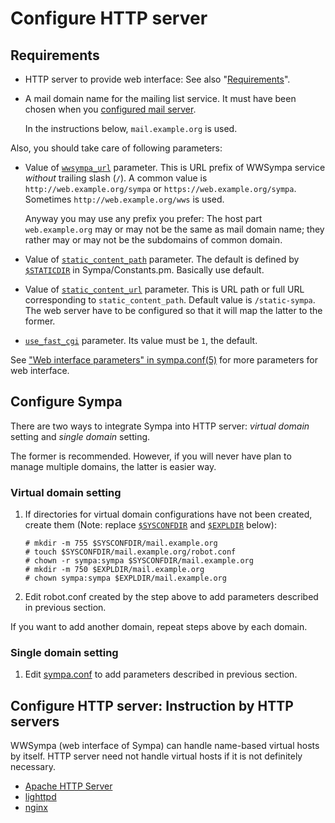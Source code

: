 Configure HTTP server
=====================

Requirements
------------

* HTTP server to provide web interface:
  See also "[Requirements](../requirements.md#http-server)".

* A mail domain name for the mailing list service.  It must have been chosen
  when you [configured mail server](configure-mail-server.md).

  In the instructions below, ``mail.example.org`` is used.

Also, you should take care of following parameters:

* Value of [``wwsympa_url``](../man/sympa.conf.5.md#wwsympa_url) parameter.
  This is URL prefix of WWSympa service _without_ trailing slash (``/``).
  A common value is ``http://web.example.org/sympa`` or
  ``https://web.example.org/sympa``.  Sometimes ``http://web.example.org/wws``
  is used.

  Anyway you may use any prefix you prefer: The host part ``web.example.org``
  may or may not be the same as mail domain name; they rather may or may not
  be the subdomains of common domain.

* Value of
  [``static_content_path``](../man/sympa.conf.5.md#static_content_path)
  parameter.  The default is defined by
  [``$STATICDIR``](../layout.md#staticdir) in Sympa/Constants.pm.  Basically
  use default.

* Value of [``static_content_url``](../man/sympa.conf.5.md#static_content_url)
  parameter.  This is URL path or full URL corresponding to
  ``static_content_path``.  Default value is ``/static-sympa``.
  The web server have to be configured so that it will map the latter to the
  former.

* [``use_fast_cgi``](../man/sympa.conf.5.md#use_fast_cgi) parameter.
  Its value must be ``1``, the default.

See ["Web interface parameters" in sympa.conf(5)](../man/sympa.conf.5#web-interface-parameters) for more parameters for web interface.

Configure Sympa
---------------

There are two ways to integrate Sympa into HTTP server:
_virtual domain_ setting and _single domain_ setting.

The former is recommended.  However, if you will never have plan to manage
multiple domains, the latter is easier way.

### Virtual domain setting

1. If directories for virtual domain configurations have not been created,
   create them (Note: replace [``$SYSCONFDIR``](../layout.md#sysconfdir) and
   [``$EXPLDIR``](../layout.md#expldir) below):
   ```
   # mkdir -m 755 $SYSCONFDIR/mail.example.org
   # touch $SYSCONFDIR/mail.example.org/robot.conf
   # chown -r sympa:sympa $SYSCONFDIR/mail.example.org
   # mkdir -m 750 $EXPLDIR/mail.example.org
   # chown sympa:sympa $EXPLDIR/mail.example.org
   ```
2. Edit robot.conf created by the step above to add parameters described in
   previous section.

If you want to add another domain, repeat steps above by each domain.

### Single domain setting

1. Edit [sympa.conf](../layout.md#config) to add parameters described in
   previous section.

Configure HTTP server: Instruction by HTTP servers
--------------------------------------------------

WWSympa (web interface of Sympa) can handle name-based virtual hosts by itself.
HTTP server need not handle virtual hosts if it is not definitely necessary.

- [Apache HTTP Server](configure-http-server-apache.md)
- [lighttpd](configure-http-server-lighttpd.md)
- [nginx](configure-http-server-nginx.md)

